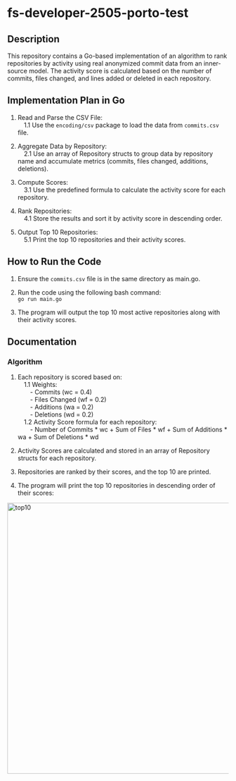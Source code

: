 # fs-developer-2505-porto-test

## Description
This repository contains a Go-based implementation of an algorithm to rank repositories by activity using real anonymized commit data from an inner-source model. The activity score is calculated based on the number of commits, files changed, and lines added or deleted in each repository.

## Implementation Plan in Go
1. Read and Parse the CSV File: <br />
&emsp;1.1 Use the `encoding/csv` package to load the data from `commits.csv` file.

2. Aggregate Data by Repository: <br />
&emsp;2.1 Use an array of Repository structs to group data by repository name and accumulate metrics (commits, files changed, additions, deletions).

3. Compute Scores: <br />
&emsp;3.1 Use the predefined formula to calculate the activity score for each repository.

4. Rank Repositories: <br />
&emsp;4.1 Store the results and sort it by activity score in descending order.

5. Output Top 10 Repositories: <br />
&emsp;5.1 Print the top 10 repositories and their activity scores. <br />

## How to Run the Code
1. Ensure the `commits.csv` file is in the same directory as main.go.

2. Run the code using the following bash command: <br />
`go run main.go`

3. The program will output the top 10 most active repositories along with their activity scores. <br />

## Documentation
### Algorithm
1. Each repository is scored based on: <br />
&emsp;1.1 Weights: <br />
&emsp;&emsp;- Commits (wc = 0.4) <br />
&emsp;&emsp;- Files Changed (wf = 0.2) <br />
&emsp;&emsp;- Additions (wa = 0.2) <br />
&emsp;&emsp;- Deletions (wd = 0.2) <br />
&emsp;1.2 Activity Score formula for each repository: <br />
&emsp;&emsp;- Number of Commits * wc + Sum of Files * wf + Sum of Additions * wa + Sum of Deletions * wd

2. Activity Scores are calculated and stored in an array of Repository structs for each repository.

3. Repositories are ranked by their scores, and the top 10 are printed.

4. The program will print the top 10 repositories in descending order of their scores: <br />
<img width="615" alt="top10" src="https://github.com/user-attachments/assets/d9ed46d4-86c3-4216-92f4-574b1496317b" />
